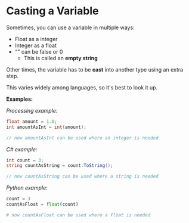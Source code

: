 # Casting a Variable

Sometimes, you can use a variable in multiple ways:

* Float as a integer
* Integer as a float
* "" can be false or 0
  * This is called an **empty string**

Other times, the variable has to be **cast** into another type using an extra step.

This varies widely among languages, so it's best to look it up.

**Examples:**

_Processing example:_

```java
float amount = 1.0;
int amountAsInt = int(amount);

// now amountAsInt can be used where an integer is needed
```

_C\# example:_

```csharp
int count = 3;
string countAsString = count.ToString();

// now countAsString can be used where a string is needed
```

_Python example:_

```python
count = 3
countAsFloat = float(count)

# now countAsFloat can be used where a float is needed
```

